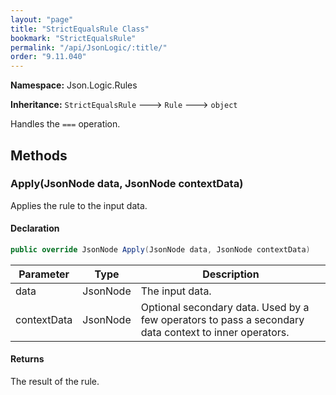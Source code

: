 ```yaml
---
layout: "page"
title: "StrictEqualsRule Class"
bookmark: "StrictEqualsRule"
permalink: "/api/JsonLogic/:title/"
order: "9.11.040"
---
```

**Namespace:** Json.Logic.Rules

**Inheritance:**
`StrictEqualsRule`
 🡒 
`Rule`
 🡒 
`object`

Handles the `===` operation.

## Methods

### Apply(JsonNode data, JsonNode contextData)

Applies the rule to the input data.

#### Declaration

```c#
public override JsonNode Apply(JsonNode data, JsonNode contextData)
```

| Parameter | Type | Description |
|---|---|---|
| data | JsonNode | The input data. |
| contextData | JsonNode | Optional secondary data.  Used by a few operators to pass a secondary     data context to inner operators. |


#### Returns

The result of the rule.

